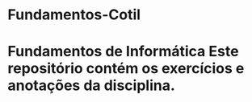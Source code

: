 # Fundamentos-Cotil

# Fundamentos de Informática  Este repositório contém os exercícios e anotações da disciplina.